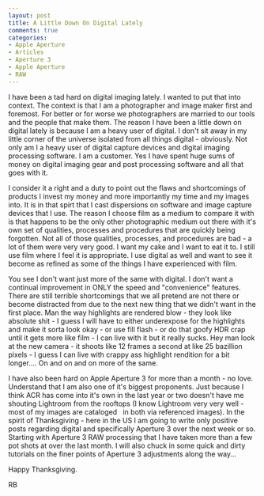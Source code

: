```yaml
---
layout: post
title: A Little Down On Digital Lately
comments: true
categories:
- Apple Aperture
- Articles
- Aperture 3
- Apple Aperture
- RAW
---
```

I have been a tad hard on digital imaging lately. I wanted to put that into context. The context is that I am a photographer and image maker first and foremost. For better or for worse we photographers are married to our tools and the people that make them. The reason I have been a little down on digital lately is because I am a heavy user of digital. I don't sit away in my little corner of the universe isolated from all things digital - obviously. Not only am I a heavy user of digital capture devices and digital imaging processing software. I am a customer. Yes I have spent huge sums of money on digital imaging gear and post processing software and all that goes with it.

I consider it a right and a duty to point out the flaws and shortcomings of products I invest my money and more importantly my time and my images into. It is in that spirt that I cast dispersions on software and image capture devices that I use. The reason I choose film as a medium to compare it with is that happens to be the only other photographic medium out there with it's own set of qualities, processes and procedures that are quickly being forgotten. Not all of those qualities, processes, and procedures are bad - a lot of them were very very good. I want my cake and I want to eat it to. I still use film where I feel it is appropriate. I use digital as well and want to see it become as refined as some of the things I have experienced with film.

You see I don't want just more of the same with digital. I don't want a continual improvement in ONLY the speed and "convenience" features. There are still terrible shortcomings that we all pretend are not there or become distracted from due to the next new thing that we didn't want in the first place. Man the way highlights are rendered blow - they look like absolute shit - I guess I will have to either underexpose for the highlights and make it sorta look okay - or use fill flash - or do that goofy HDR crap until it gets more like film - I can live with it but it really sucks. Hey man look at the new camera - it shoots like 12 frames a second at like 25 bazillion pixels - I guess I can live with crappy ass highlight rendition for a bit longer.... On and on and on more of the same.

I have also been hard on Apple Aperture 3 for more than a month - no love. Understand that I am also one of it's biggest proponents. Just because I think ACR has come into it's own in the last year or two doesn't have me shouting Lightroom from the rooftops (I know Lightroom very very well - most of my images are cataloged   in both via referenced images). In the spirit of Thanksgiving - here in the US I am going to write only positive posts regarding digital and specifically Aperture 3 over the next week or so. Starting with Aperture 3 RAW processing that I have taken more than a few pot shots at over the last month. I will also chuck in some quick and dirty tutorials on the finer points of Aperture 3 adjustments along the way...

Happy Thanksgiving.

RB